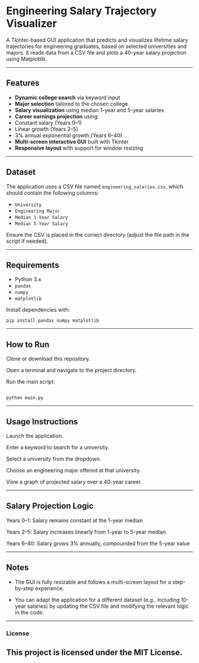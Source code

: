 # Engineering Salary Trajectory Visualizer

A Tkinter-based GUI application that predicts and visualizes lifetime salary trajectories for engineering graduates, based on selected universities and majors. It reads data from a CSV file and plots a 40-year salary projection using Matplotlib.

---

##  Features

-  **Dynamic college search** via keyword input  
-  **Major selection** tailored to the chosen college  
-  **Salary visualization** using median 1-year and 5-year salaries  
-  **Career earnings projection** using:
  - Constant salary (Years 0–1)
  - Linear growth (Years 2–5)
  - 3% annual exponential growth (Years 6–40)  
-  **Multi-screen interactive GUI** built with Tkinter  
-  **Responsive layout** with support for window resizing  

---

##  Dataset

The application uses a CSV file named `engineering_salaries.csv`, which should contain the following columns:

- `University`
- `Engineering Major`
- `Median 1-Year Salary`
- `Median 5-Year Salary`

Ensure the CSV is placed in the correct directory (adjust the file path in the script if needed).

---

##  Requirements

- Python 3.x  
- `pandas`  
- `numpy`  
- `matplotlib`  

Install dependencies with:

```
pip install pandas numpy matplotlib
```
---
## How to Run
Clone or download this repository.

Open a terminal and navigate to the project directory.

Run the main script:
```

python main.py
```
---
## Usage Instructions
Launch the application.

Enter a keyword to search for a university.

Select a university from the dropdown.

Choose an engineering major offered at that university.

View a graph of projected salary over a 40-year career.

---

 ## Salary Projection Logic
Years 0–1: Salary remains constant at the 1-year median

Years 2–5: Salary increases linearly from 1-year to 5-year median

Years 6–40: Salary grows 3% annually, compounded from the 5-year value

---
 ## Notes
- The GUI is fully resizable and follows a multi-screen layout for a step-by-step experience.

- You can adapt the application for a different dataset (e.g., including 10-year salaries) by updating the CSV file and modifying the relevant logic in the code.

---

### License
This project is licensed under the MIT License.
---
